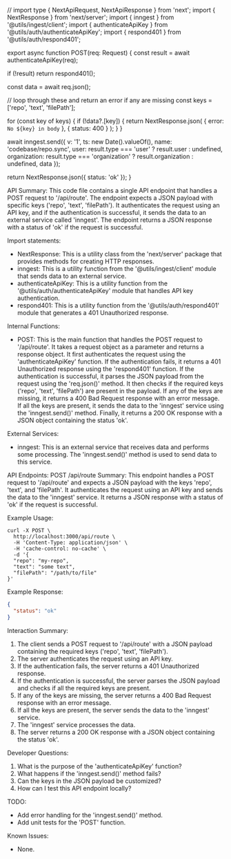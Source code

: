 // import type { NextApiRequest, NextApiResponse } from 'next';
import { NextResponse } from 'next/server';
import { inngest } from '@utils/ingest/client';
import { authenticateApiKey } from '@utils/auth/authenticateApiKey';
import { respond401 } from '@utils/auth/respond401';

export async function POST(req: Request) {
  const result = await authenticateApiKey(req);

  if (!result) return respond401();

  const data = await req.json();

  // loop through these and return an error if any are missing
  const keys = ['repo', 'text', 'filePath'];

  for (const key of keys) {
    if (!data?.[key]) {
      return NextResponse.json(
        { error: `No ${key} in body` },
        {
          status: 400
        }
      );
    }
  }

  await inngest.send({
    v: '1',
    ts: new Date().valueOf(),
    name: 'codebase/repo.sync',
    user: result.type === 'user' ? result.user : undefined,
    organization: result.type === 'organization' ? result.organization : undefined,
    data
  });

  return NextResponse.json({ status: 'ok' });
}

API Summary:
This code file contains a single API endpoint that handles a POST request to '/api/route'. The endpoint expects a JSON payload with specific keys ('repo', 'text', 'filePath'). It authenticates the request using an API key, and if the authentication is successful, it sends the data to an external service called 'inngest'. The endpoint returns a JSON response with a status of 'ok' if the request is successful.

Import statements:
- NextResponse: This is a utility class from the 'next/server' package that provides methods for creating HTTP responses.
- inngest: This is a utility function from the '@utils/ingest/client' module that sends data to an external service.
- authenticateApiKey: This is a utility function from the '@utils/auth/authenticateApiKey' module that handles API key authentication.
- respond401: This is a utility function from the '@utils/auth/respond401' module that generates a 401 Unauthorized response.

Internal Functions:
- POST: This is the main function that handles the POST request to '/api/route'. It takes a request object as a parameter and returns a response object. It first authenticates the request using the 'authenticateApiKey' function. If the authentication fails, it returns a 401 Unauthorized response using the 'respond401' function. If the authentication is successful, it parses the JSON payload from the request using the 'req.json()' method. It then checks if the required keys ('repo', 'text', 'filePath') are present in the payload. If any of the keys are missing, it returns a 400 Bad Request response with an error message. If all the keys are present, it sends the data to the 'inngest' service using the 'inngest.send()' method. Finally, it returns a 200 OK response with a JSON object containing the status 'ok'.

External Services:
- inngest: This is an external service that receives data and performs some processing. The 'inngest.send()' method is used to send data to this service.

API Endpoints:
POST /api/route
Summary: This endpoint handles a POST request to '/api/route' and expects a JSON payload with the keys 'repo', 'text', and 'filePath'. It authenticates the request using an API key and sends the data to the 'inngest' service. It returns a JSON response with a status of 'ok' if the request is successful.

Example Usage:
```
curl -X POST \
  http://localhost:3000/api/route \
  -H 'Content-Type: application/json' \
  -H 'cache-control: no-cache' \
  -d '{
  "repo": "my-repo",
  "text": "some text",
  "filePath": "/path/to/file"
}'
```

Example Response:
```json
{
  "status": "ok"
}
```

Interaction Summary:
1. The client sends a POST request to '/api/route' with a JSON payload containing the required keys ('repo', 'text', 'filePath').
2. The server authenticates the request using an API key.
3. If the authentication fails, the server returns a 401 Unauthorized response.
4. If the authentication is successful, the server parses the JSON payload and checks if all the required keys are present.
5. If any of the keys are missing, the server returns a 400 Bad Request response with an error message.
6. If all the keys are present, the server sends the data to the 'inngest' service.
7. The 'inngest' service processes the data.
8. The server returns a 200 OK response with a JSON object containing the status 'ok'.

Developer Questions:
1. What is the purpose of the 'authenticateApiKey' function?
2. What happens if the 'inngest.send()' method fails?
3. Can the keys in the JSON payload be customized?
4. How can I test this API endpoint locally?

TODO:
- Add error handling for the 'inngest.send()' method.
- Add unit tests for the 'POST' function.

Known Issues:
- None.
